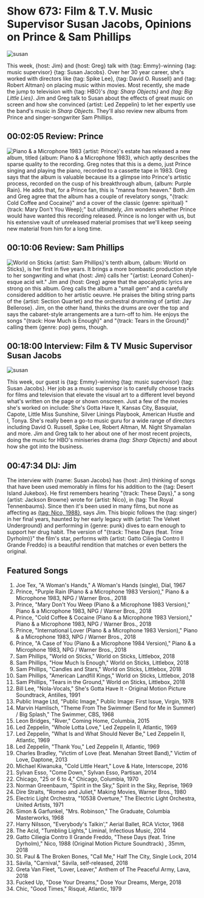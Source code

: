 

# Show 673: Film & T.V. Music Supervisor Susan Jacobs, Opinions on Prince & Sam Phillips

![susan](https://sound-images.s3.amazonaws.com/images/2018/sharp_objects.jpg)

This week, {host: Jim} and {host: Greg} talk with {tag: Emmy}-winning {tag: music supervisor} {tag: Susan Jacobs}. Over her 30 year career, she's worked with directors like {tag: Spike Lee}, {tag: David O. Russell} and {tag: Robert Altman} on placing music within movies. Most recently, she made the jump to television with {tag: HBO}'s *{tag: Sharp Objects}* and *{tag: Big Little Lies}*. Jim and Greg talk to Susan about the effects of great music on screen and how she convinced {artist: Led Zeppelin} to let her expertly use the band's music in *Sharp Objects*. They'll also review new albums from Prince and singer-songwriter Sam Phillips.


## 00:02:05 Review: Prince
![Piano & a Microphone 1983](https://is3-ssl.mzstatic.com/image/thumb/Music125/v4/c9/96/98/c99698ae-5d1d-210c-7382-428ce8e6e49e/source/600x600bb.jpg "155814/1393183394")
{artist: Prince}'s estate has released a new album, titled {album: Piano & a Microphone 1983}, which aptly describes the sparse quality to the recording. Greg notes that this is a demo, just Prince singing and playing the piano, recorded to a cassette tape in 1983.  Greg says that the album is valuable because its a glimpse into Prince's artistic process, recorded on the cusp of his breakthrough album, {album: Purple Rain}.  He adds that, for a Prince fan, this is "manna from heaven." Both Jim and Greg agree that the album has a couple of revelatory songs, "{track: Cold Coffee and Cocaine}" and a cover of the classic {genre: spiritual} "{track: Mary Don't You Weep};" but ultimately, Jim wonders whether Prince would have wanted this recording released. Prince is no longer with us, but his extensive vault of unreleased material promises that we'll keep seeing new material from him for a long time.

## 00:10:06 Review: Sam Phillips
![World on Sticks](https://is2-ssl.mzstatic.com/image/thumb/Music128/v4/0f/81/5b/0f815b8d-294e-9b8d-342f-e73d2cc354c8/source/600x600bb.jpg "523849/1421282372")
{artist: Sam Phillips}'s tenth album, {album: World on Sticks}, is her first in five years. It brings a more bombastic production style to her songwriting and what {host: Jim} calls her "{artist: Leonard Cohen}-esque acid wit." Jim and {host: Greg} agree that the apocalyptic lyrics are strong on this album. Greg calls the album a "small gem" and a carefully considered addition to her artistic oeuvre. He praises the biting string parts of the {artist: Section Quartet} and the orchestral drumming of {artist: Jay Bellerose}. Jim, on the other hand, thinks the drums are over the top and says the cabaret-style arrangements are a turn-off to him. He enjoys the songs "{track: How Much is Enough}" and "{track: Tears in the Ground}" calling them {genre: pop} gems, though. 

## 00:18:00 Interview: Film & TV Music Supervisor Susan Jacobs
![susan](https://sound-images.s3.amazonaws.com/images/2018/susan_jacobs.jpg)

This week, our guest is {tag: Emmy}-winning {tag: music supervisor} {tag: Susan Jacobs}. Her job as a music supervisor is to carefully choose tracks for films and television that elevate the visual art to a different level beyond what's written on the page or shown onscreen. Just a few of the movies she's worked on include: She's Gotta Have It, Kansas City, Basquiat, Capote, Little Miss Sunshine, Silver Linings Playbook, American Hustle and I, Tonya. She's really been a go-to music guru for a wide range of directors including David O. Russell, Spike Lee, Robert Altman, M. Night Shyamalan and more. Jim and Greg talk to her about one of her most recent projects, doing the music for HBO's miniseries drama *{tag: Sharp Objects}* and about how she got into the business.


## 00:47:34 DIJ: Jim
The interview with {name: Susan Jacobs} has {host: Jim} thinking of songs that have been used memorably in films for his addition to the {tag: Desert Island Jukebox}. He first remembers hearing "{track: These Days}," a song {artist: Jackson Browne} wrote for {artist: Nico}, in {tag: The Royal Tennenbaums}. Since then it's been used in many films, but none as affecting as [{tag: Nico, 1988}](https://www.nico1988.com/), says Jim. This biopic follows the {tag: singer} in her final years, haunted by her early legacy with {artist: The Velvet Underground} and performing in {genre: punk} dives to earn enough to support her drug habit. The version of "{track: These Days (feat. Trine Dyrholm)}" the film's star, performs with {artist: Gatto Ciliegia Contro Il Grande Freddo} is a beautiful rendition that matches or even betters the original.  


## Featured Songs

1. Joe Tex, "A Woman's Hands," A Woman's Hands (single), Dial, 1967
1. Prince, "Purple Rain (Piano & a Microphone 1983 Version)," Piano & a Microphone 1983, NPG / Warner Bros., 2018
1. Prince, "Mary Don't You Weep (Piano & a Microphone 1983 Version)," Piano & a Microphone 1983, NPG / Warner Bros., 2018
1. Prince, "Cold Coffee & Cocaine (Piano & a Microphone 1983 Version)," Piano & a Microphone 1983, NPG / Warner Bros., 2018
1. Prince, "International Lover (Piano & a Microphone 1983 Version)," Piano & a Microphone 1983, NPG / Warner Bros., 2018
1. Prince, "A Case of You (Piano & a Microphone 1984 Version)," Piano & a Microphone 1983, NPG / Warner Bros., 2018
1. Sam Phillips, "World on Sticks," World on Sticks, Littlebox, 2018
1. Sam Phillips, "How Much Is Enough," World on Sticks, Littlebox, 2018
1. Sam Phillips, "Candles and Stars," World on Sticks, Littlebox, 2018
1. Sam Phillips, "American Landfill Kings," World on Sticks, Littlebox, 2018
1. Sam Phillips, "Tears in the Ground," World on Sticks, Littlebox, 2018
1. Bill Lee, "Nola-Vocals," She's Gotta Have It - Original Motion Picture Soundtrack, Antilles, 1991
1. Public Image Ltd, "Public Image," Public Image: First Issue, Virgin, 1978
1. Marvin Hamlisch, "Theme From The Swimmer (Send for Me in Summer) / Big Splash," The Swimmer, CBS, 1968
1. Leon Bridges, "River," Coming Home, Columbia, 2015
1. Led Zeppelin, "Whole Lotta Love," Led Zeppelin II, Atlantic, 1969
1. Led Zeppelin, "What Is and What Should Never Be," Led Zeppelin II, Atlantic, 1969
1. Led Zeppelin, "Thank You," Led Zeppelin II, Atlantic, 1969
1. Charles Bradley, "Victim of Love (feat. Menahan Street Band)," Victim of Love, Daptone, 2013
1. Michael Kiwanuka, "Cold Little Heart," Love & Hate, Interscope, 2016
1. Sylvan Esso, "Come Down," Sylvan Esso, Partisan, 2014
1. Chicago, "25 or 6 to 4," Chicago, Columbia, 1970
1. Norman Greenbaum, "Spirit in the Sky," Spirit in the Sky, Reprise, 1969
1. Dire Straits, "Romeo and Juliet," Making Movies, Warner Bros., 1980
1. Electric Light Orchestra, "10538 Overture," The Electric Light Orchestra, United Artists, 1971
1. Simon & Garfunkel, "Mrs. Robinson," The Graduate, Columbia Masterworks, 1968
1. Harry Nilsson, "Everybody's Talkin'," Aerial Ballet, RCA Victor, 1968
1. The Acid, "Tumbling Lights," Liminal, Infectious Music, 2014
1. Gatto Ciliegia Contro Il Grande Freddo, "These Days (feat. Trine Dyrholm)," Nico, 1988 (Original Motion Picture Soundtrack) , 35mm, 2018
1. St. Paul & The Broken Bones, "Call Me," Half The City, Single Lock, 2014
1. Sávila, "Carnival," Sávila, self-released, 2018
1. Greta Van Fleet, "Lover, Leaver," Anthem of The Peaceful Army, Lava, 2018
1. Fucked Up, "Dose Your Dreams," Dose Your Dreams, Merge, 2018
1. Chic, "Good Times," Risqué, Atlantic, 1979